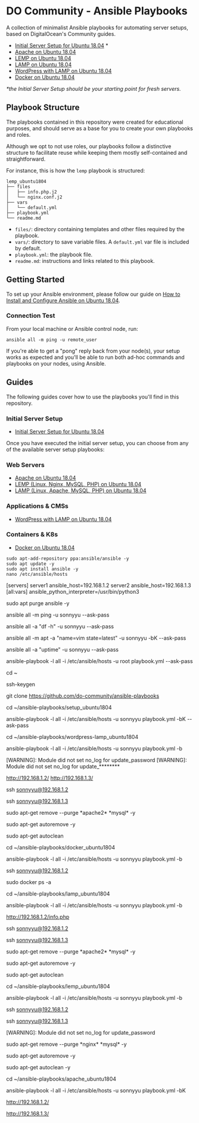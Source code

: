 # DO Community - Ansible Playbooks

A collection of minimalist Ansible playbooks for automating server setups, based on DigitalOcean's Community guides.

- [Initial Server Setup for Ubuntu 18.04](https://github.com/do-community/ansible-playbooks/tree/master/setup_ubuntu1804) *
- [Apache on Ubuntu 18.04](https://github.com/do-community/ansible-playbooks/tree/master/apache_ubuntu1804)
- [LEMP on Ubuntu 18.04](https://github.com/do-community/ansible-playbooks/tree/master/lemp_ubuntu1804)
- [LAMP on Ubuntu 18.04](https://github.com/do-community/ansible-playbooks/tree/master/lamp_ubuntu1804)
- [WordPress with LAMP on Ubuntu 18.04](https://github.com/do-community/ansible-playbooks/tree/master/wordpress-lamp_ubuntu1804)
- [Docker on Ubuntu 18.04](https://github.com/do-community/ansible-playbooks/tree/master/docker_ubuntu1804)

_\*the Initial Server Setup should be your starting point for fresh servers._

## Playbook Structure

The playbooks contained in this repository were created for educational purposes, and should serve as a base for you to create your own playbooks and roles.

Although we opt to not use roles, our playbooks follow a distinctive structure to facilitate reuse while keeping them mostly self-contained and straightforward.

For instance, this is how the `lemp` playbook is structured:

```
lemp_ubuntu1804
├── files
│   ├── info.php.j2
│   └── nginx.conf.j2
├── vars
│   └── default.yml
├── playbook.yml
└── readme.md
```


- `files/`: directory containing templates and other files required by the playbook.
- `vars/`: directory to save variable files. A `default.yml` var file is included by default.
- `playbook.yml`: the playbook file.
- `readme.md`: instructions and links related to this playbook.

## Getting Started

To set up your Ansible environment, please follow our guide on [How to Install and Configure Ansible on Ubuntu 18.04](https://www.digitalocean.com/community/tutorials/how-to-install-and-configure-ansible-on-ubuntu-18-04).

### Connection Test

From your local machine or Ansible control node, run:

```command
ansible all -m ping -u remote_user
```

If you're able to get a "pong" reply back from your node(s), your setup works as expected and you'll be able to run both ad-hoc commands and playbooks on your nodes, using Ansible.

## Guides

The following guides cover how to use the playbooks you'll find in this repository.

### Initial Server Setup

- [Initial Server Setup for Ubuntu 18.04](https://www.digitalocean.com/community/tutorials/how-to-install-and-configure-ansible-on-ubuntu-18-04)

Once you have executed the initial server setup, you can choose from any of the available server setup playbooks:

### Web Servers
- [Apache on Ubuntu 18.04](https://www.digitalocean.com/community/tutorials/how-to-use-ansible-to-install-and-set-up-apache-on-ubuntu-18-04)
- [LEMP (Linux, Nginx, MySQL, PHP) on Ubuntu 18.04](https://www.digitalocean.com/community/tutorials/how-to-use-ansible-to-install-and-set-up-lemp-on-ubuntu-18-04)
- [LAMP (Linux, Apache, MySQL, PHP) on Ubuntu 18.04](https://www.digitalocean.com/community/tutorials/how-to-use-ansible-to-install-and-set-up-lamp-on-ubuntu-18-04)

### Applications & CMSs

- [WordPress with LAMP on Ubuntu 18.04](https://www.digitalocean.com/community/tutorials/how-to-use-ansible-to-install-and-set-up-wordpress-with-lamp-on-ubuntu-18-04)

### Containers & K8s
- [Docker on Ubuntu 18.04](https://www.digitalocean.com/community/tutorials/how-to-use-ansible-to-install-and-set-up-docker-on-ubuntu-18-04)

```command
sudo apt-add-repository ppa:ansible/ansible -y
sudo apt update -y
sudo apt install ansible -y
nano /etc/ansible/hosts
```
[servers]
server1 ansible_host=192.168.1.2
server2 ansible_host=192.168.1.3
[all:vars]
ansible_python_interpreter=/usr/bin/python3

sudo apt purge ansible -y

ansible all -m ping -u sonnyyu --ask-pass

ansible all -a "df -h" -u sonnyyu --ask-pass

ansible all -m apt -a "name=vim state=latest" -u sonnyyu -bK --ask-pass

ansible all -a "uptime" -u sonnyyu --ask-pass

ansible-playbook -l all -i /etc/ansible/hosts -u root playbook.yml --ask-pass

cd ~

ssh-keygen

git clone https://github.com/do-community/ansible-playbooks

cd ~/ansible-playbooks/setup_ubuntu1804

ansible-playbook -l all -i /etc/ansible/hosts -u sonnyyu playbook.yml  -bK --ask-pass

cd ~/ansible-playbooks/wordpress-lamp_ubuntu1804

ansible-playbook -l all -i /etc/ansible/hosts -u sonnyyu playbook.yml  -b

[WARNING]: Module did not set no_log for update_password
[WARNING]: Module did not set no_log for update_********

http://192.168.1.2/
http://192.168.1.3/

ssh sonnyyu@192.168.1.2

ssh sonnyyu@192.168.1.3

sudo apt-get remove --purge *apache2\* *mysql\* -y

sudo apt-get autoremove -y

sudo apt-get autoclean 


cd ~/ansible-playbooks/docker_ubuntu1804

ansible-playbook -l all -i /etc/ansible/hosts -u sonnyyu playbook.yml  -b

ssh sonnyyu@192.168.1.2

sudo docker ps -a

cd ~/ansible-playbooks/lamp_ubuntu1804

ansible-playbook -l all -i /etc/ansible/hosts -u sonnyyu playbook.yml  -b 

http://192.168.1.2/info.php

ssh sonnyyu@192.168.1.2

ssh sonnyyu@192.168.1.3

sudo apt-get remove --purge *apache2\* *mysql\* -y

sudo apt-get autoremove -y

sudo apt-get autoclean 

cd ~/ansible-playbooks/lemp_ubuntu1804

ansible-playbook -l all -i /etc/ansible/hosts -u sonnyyu playbook.yml  -b 

ssh sonnyyu@192.168.1.2

ssh sonnyyu@192.168.1.3

[WARNING]: Module did not set no_log for update_password

sudo apt-get remove --purge *nginx\* *mysql\* -y

sudo apt-get autoremove -y

sudo apt-get autoclean -y

cd ~/ansible-playbooks/apache_ubuntu1804

ansible-playbook -l all -i /etc/ansible/hosts -u sonnyyu playbook.yml  -bK

http://192.168.1.2/

http://192.168.1.3/


